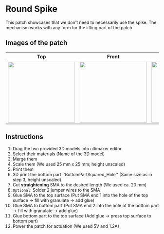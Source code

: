 # Round Spike

This patch showcases that we don't need to necessarily use the spike. The mechanism works with any form for the lifting part of the patch

## Images of the patch

Top            |  Front |   Whole patch | Actuated
:-------------------------:|:-------------------------:|:-------------------------:|:-------------------------:
<img src="https://user-images.githubusercontent.com/82590951/187469716-b5069105-a4fe-48db-88cc-ffeea5d69e79.png" width="220" height="200" />|<img src="https://user-images.githubusercontent.com/82590951/187469484-74699937-5dab-4129-83e8-0e9dc65e048e.png" width="220" height="200" />|<img src="https://user-images.githubusercontent.com/82590951/187469653-83811825-8824-42e8-a6ba-18d0bd7a48e4.png" width="220" height="200" />|<img src="https://user-images.githubusercontent.com/82590951/187469581-211e935d-8198-4785-a67a-41a94c2d8462.png" width="220" height="200" />

## Instructions

1. Drag the two provided 3D models into ultimaker editor
2. Select their materials (Name of the 3D model)
3. Merge them
4. Scale them (We used 25 mm x 25 mm; height unscaled)
5. Print them
6. 3D print the bottom part ''BottomPartSquared_Hole'' (Same size as in step 3, height unscaled)
7. Cut **straightening** SMA to the desired length (We used ca. 20 mm)
8. `Optional`: Solder 2 jumper wires to the SMA
10. Glue SMA to the top surface (Put SMA end 1 into the hole of the top surface &#8594; fill with granulate &#8594; add glue)
11. Glue SMA to bottom part (Put SMA end 2 into the hole of the bottom part &#8594; fill with granulate &#8594; add glue)
12. Glue bottom part to the top surface (Add glue &#8594; press top surface to bottom part)
12. Power the patch for actuation (We used 5V and 1.2A)
